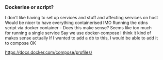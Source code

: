 ### Dockerise or script?

I don't like having to set up services and stuff and affecting services on host
Would be nicer to have everything containerised IMO
Running the ddns script via docker container - Does this make sense?
Seems like too much for running a single service
Say we use docker-compose
I think it kind of makes sense actually
If I wanted to add a db to this, I would be able to add it to compose
OK 

https://docs.docker.com/compose/profiles/